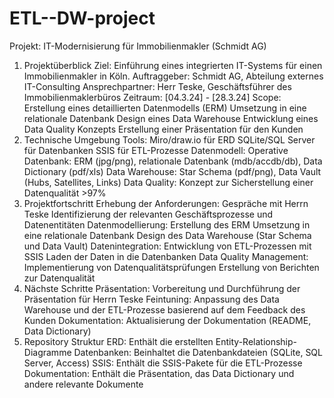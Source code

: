 ﻿# ETL--DW-project
 Projekt: IT-Modernisierung für Immobilienmakler (Schmidt AG)

1. Projektüberblick
Ziel: Einführung eines integrierten IT-Systems für einen Immobilienmakler in Köln.
Auftraggeber: Schmidt AG, Abteilung externes IT-Consulting
Ansprechpartner: Herr Teske, Geschäftsführer des Immobilienmaklerbüros
Zeitraum: [04.3.24] - [28.3.24]
Scope:
Erstellung eines detaillierten Datenmodells (ERM)
Umsetzung in eine relationale Datenbank
Design eines Data Warehouse
Entwicklung eines Data Quality Konzepts
Erstellung einer Präsentation für den Kunden
2. Technische Umgebung
Tools:
Miro/draw.io für ERD
SQLite/SQL Server für Datenbanken
SSIS für ETL-Prozesse
Datenmodell:
Operative Datenbank: ERM (jpg/png), relationale Datenbank (mdb/accdb/db), Data Dictionary (pdf/xls)
Data Warehouse: Star Schema (pdf/png), Data Vault (Hubs, Satellites, Links)
Data Quality:
Konzept zur Sicherstellung einer Datenqualität >97%
3. Projektfortschritt
Erhebung der Anforderungen:
Gespräche mit Herrn Teske
Identifizierung der relevanten Geschäftsprozesse und Datenentitäten
Datenmodellierung:
Erstellung des ERM
Umsetzung in eine relationale Datenbank
Design des Data Warehouse (Star Schema und Data Vault)
Datenintegration:
Entwicklung von ETL-Prozessen mit SSIS
Laden der Daten in die Datenbanken
Data Quality Management:
Implementierung von Datenqualitätsprüfungen
Erstellung von Berichten zur Datenqualität
4. Nächste Schritte
Präsentation: Vorbereitung und Durchführung der Präsentation für Herrn Teske
Feintuning: Anpassung des Data Warehouse und der ETL-Prozesse basierend auf dem Feedback des Kunden
Dokumentation: Aktualisierung der Dokumentation (README, Data Dictionary)
5. Repository Struktur
ERD: Enthält die erstellten Entity-Relationship-Diagramme
Datenbanken: Beinhaltet die Datenbankdateien (SQLite, SQL Server, Access)
SSIS: Enthält die SSIS-Pakete für die ETL-Prozesse
Dokumentation: Enthält die Präsentation, das Data Dictionary und andere relevante Dokumente
